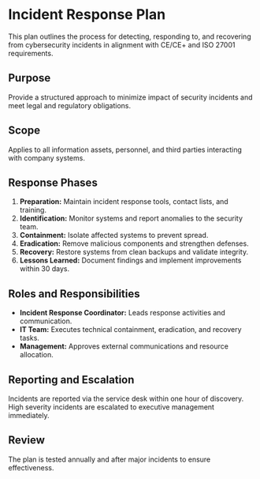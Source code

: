 # Incident Response Plan

This plan outlines the process for detecting, responding to, and recovering from cybersecurity incidents in alignment with CE/CE+ and ISO 27001 requirements.

## Purpose
Provide a structured approach to minimize impact of security incidents and meet legal and regulatory obligations.

## Scope
Applies to all information assets, personnel, and third parties interacting with company systems.

## Response Phases
1. **Preparation:** Maintain incident response tools, contact lists, and training.
2. **Identification:** Monitor systems and report anomalies to the security team.
3. **Containment:** Isolate affected systems to prevent spread.
4. **Eradication:** Remove malicious components and strengthen defenses.
5. **Recovery:** Restore systems from clean backups and validate integrity.
6. **Lessons Learned:** Document findings and implement improvements within 30 days.

## Roles and Responsibilities
- **Incident Response Coordinator:** Leads response activities and communication.
- **IT Team:** Executes technical containment, eradication, and recovery tasks.
- **Management:** Approves external communications and resource allocation.

## Reporting and Escalation
Incidents are reported via the service desk within one hour of discovery. High severity incidents are escalated to executive management immediately.

## Review
The plan is tested annually and after major incidents to ensure effectiveness.
